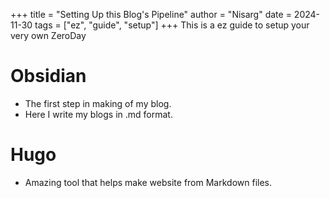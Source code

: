 +++
title = "Setting Up this Blog's Pipeline"
author = "Nisarg"
date = 2024-11-30
tags = ["ez", "guide", "setup"]
+++
This is a ez guide to setup your very own ZeroDay
<!--more-->
# Obsidian
- The first step in making of my blog.
- Here I write my blogs in .md format.
# Hugo
- Amazing tool that helps make website from Markdown files.
